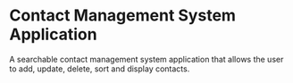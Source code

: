 # Contact Management System Application
A searchable contact management system application that allows the user to add, update, delete, sort and display contacts.
